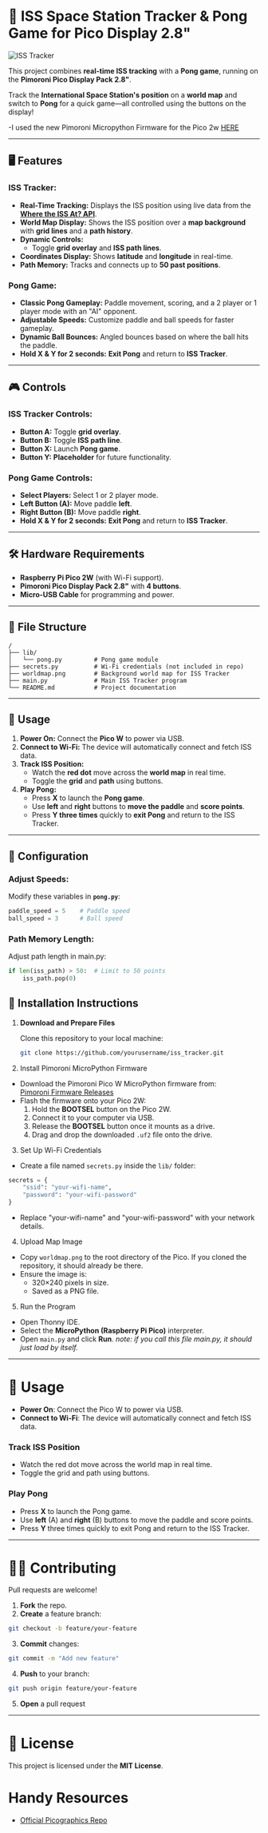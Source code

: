# 🚀 ISS Space Station Tracker & Pong Game for Pico Display 2.8"

![ISS Tracker](https://github.com/holmesha/ISS_tracker/blob/main/IMG_6613.jpg)

This project combines **real-time ISS tracking** with a **Pong game**, running on the **Pimoroni Pico Display Pack 2.8"**.  

Track the **International Space Station's position** on a **world map** and switch to **Pong** for a quick game—all controlled using the buttons on the display!  

-I used the new Pimoroni Micropython Firmware for the Pico 2w [HERE](https://github.com/pimoroni/pimoroni-pico-rp2350/releases)

---

## 🖥️ Features

### ISS Tracker:
- **Real-Time Tracking:** Displays the ISS position using live data from the [**Where the ISS At? API**](https://api.wheretheiss.at/v1/satellites/25544).  
- **World Map Display:** Shows the ISS position over a **map background** with **grid lines** and a **path history**.  
- **Dynamic Controls:**
  - Toggle **grid overlay** and **ISS path lines**.  
- **Coordinates Display:** Shows **latitude** and **longitude** in real-time.  
- **Path Memory:** Tracks and connects up to **50 past positions**.  

### Pong Game:
- **Classic Pong Gameplay:** Paddle movement, scoring, and a 2 player or 1 player mode with an "AI" opponent.  
- **Adjustable Speeds:** Customize paddle and ball speeds for faster gameplay.  
- **Dynamic Ball Bounces:** Angled bounces based on where the ball hits the paddle.  
- **Hold X & Y for 2 seconds:** **Exit Pong** and return to **ISS Tracker**.  

---

## 🎮 Controls

### ISS Tracker Controls:
- **Button A:** Toggle **grid overlay**.  
- **Button B:** Toggle **ISS path line**.  
- **Button X:** Launch **Pong game**.  
- **Button Y:** **Placeholder** for future functionality.  

### Pong Game Controls:
- **Select Players:** Select 1 or 2 player mode.
- **Left Button (A):** Move paddle **left**.  
- **Right Button (B):** Move paddle **right**.  
- **Hold X & Y for 2 seconds:** **Exit Pong** and return to **ISS Tracker**.  

---

## 🛠️ Hardware Requirements

- **Raspberry Pi Pico 2W** (with Wi-Fi support).  
- **Pimoroni Pico Display Pack 2.8"** with **4 buttons**.  
- **Micro-USB Cable** for programming and power.

---

## 📂 File Structure

```plaintext
/
├── lib/
│   └── pong.py         # Pong game module
├── secrets.py          # Wi-Fi credentials (not included in repo)
├── worldmap.png        # Background world map for ISS Tracker
├── main.py             # Main ISS Tracker program
└── README.md           # Project documentation
```
---

## 🚀 Usage

1. **Power On:** Connect the **Pico W** to power via USB.  
2. **Connect to Wi-Fi:** The device will automatically connect and fetch ISS data.  
3. **Track ISS Position:**
   - Watch the **red dot** move across the **world map** in real time.  
   - Toggle the **grid** and **path** using buttons.  
4. **Play Pong:**
   - Press **X** to launch the **Pong game**.  
   - Use **left** and **right** buttons to **move the paddle** and **score points**.  
   - Press **Y three times** quickly to **exit Pong** and return to the ISS Tracker.  

---

## 🔧 Configuration

### Adjust Speeds:
Modify these variables in **`pong.py`**:  
```python
paddle_speed = 5    # Paddle speed
ball_speed = 3      # Ball speed
```
### Path Memory Length:
Adjust path length in main.py:
```python
if len(iss_path) > 50:  # Limit to 50 points
    iss_path.pop(0)
```
## 📝 Installation Instructions

1. **Download and Prepare Files**

   Clone this repository to your local machine:
   ```bash
   git clone https://github.com/yourusername/iss_tracker.git

2. Install Pimoroni MicroPython Firmware

- Download the Pimoroni Pico W MicroPython firmware from:  
  [Pimoroni Firmware Releases](https://github.com/pimoroni/pimoroni-pico-rp2350/releases)
- Flash the firmware onto your Pico 2W:
  1. Hold the **BOOTSEL** button on the Pico 2W.
  2. Connect it to your computer via USB.
  3. Release the **BOOTSEL** button once it mounts as a drive.
  4. Drag and drop the downloaded `.uf2` file onto the drive.

3. Set Up Wi-Fi Credentials

- Create a file named `secrets.py` inside the `lib/` folder:
```python
secrets = {
    "ssid": "your-wifi-name",
    "password": "your-wifi-password"
}
```
- Replace "your-wifi-name" and "your-wifi-password" with your network details.

4. Upload Map Image

- Copy `worldmap.png` to the root directory of the Pico. If you cloned the repository, it should already be there.
- Ensure the image is:
  - 320×240 pixels in size.
  - Saved as a PNG file.

5. Run the Program

- Open Thonny IDE.
- Select the **MicroPython (Raspberry Pi Pico)** interpreter.
- Open `main.py` and click **Run**. *note: if you call this file main.py, it should just load by itself.*

---

# 🚀 Usage

- **Power On**: Connect the Pico W to power via USB.
- **Connect to Wi-Fi**: The device will automatically connect and fetch ISS data.

### Track ISS Position
- Watch the red dot move across the world map in real time.
- Toggle the grid and path using buttons.

### Play Pong
- Press **X** to launch the Pong game.
- Use **left** (A) and **right** (B) buttons to move the paddle and score points.
- Press **Y** three times quickly to exit Pong and return to the ISS Tracker.

---

# 🧑‍💻 Contributing

Pull requests are welcome!

1. **Fork** the repo.
2. **Create** a feature branch:
  ```bash
  git checkout -b feature/your-feature
  ```
3. **Commit** changes:
  ```bash
  git commit -m "Add new feature"
  ```
4. **Push** to your branch:
  ```bash
  git push origin feature/your-feature
  ```
5. **Open** a pull request

---

# 📜 License

This project is licensed under the **MIT License**.  


# Handy Resources

- [Official Picographics Repo](https://github.com/pimoroni/pimoroni-pico/blob/main/micropython/modules/picographics/README.md#jpeg-files)
